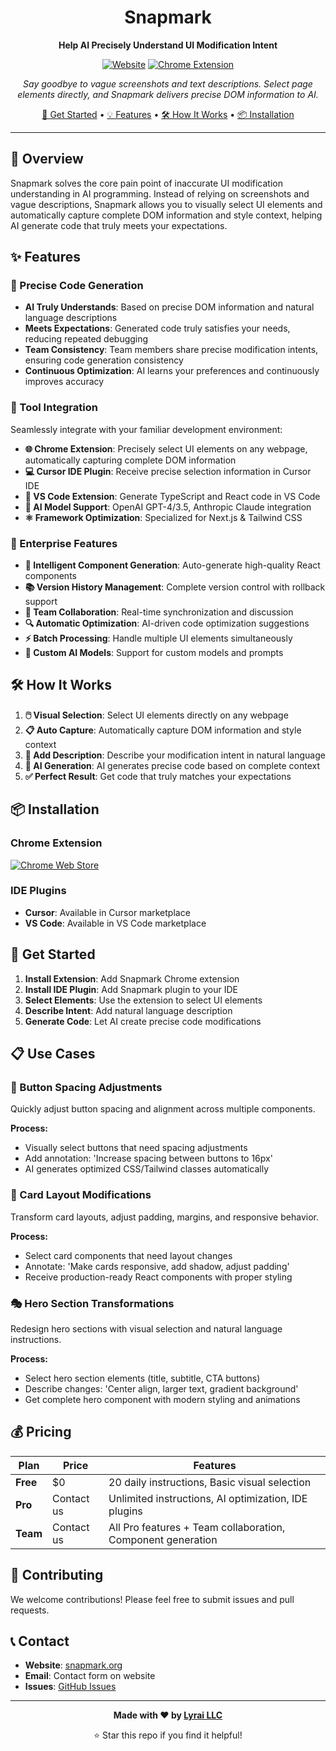 <div align="center">

# Snapmark

**Help AI Precisely Understand UI Modification Intent**

[![Website](https://img.shields.io/badge/Website-snapmark.org-blue?style=for-the-badge)](https://snapmark.org)
[![Chrome Extension](https://img.shields.io/badge/Chrome-Extension-green?style=for-the-badge&logo=googlechrome)](https://chromewebstore.google.com/detail/lhnngebidlmdeknhdhbmcnfnkjdhkhgp)

*Say goodbye to vague screenshots and text descriptions. Select page elements directly, and Snapmark delivers precise DOM information to AI.*

[🚀 Get Started](#-get-started) • [💡 Features](#-features) • [🛠️ How It Works](#️-how-it-works) • [📦 Installation](#-installation)

</div>

---

## 🌟 Overview

Snapmark solves the core pain point of inaccurate UI modification understanding in AI programming. Instead of relying on screenshots and vague descriptions, Snapmark allows you to visually select UI elements and automatically capture complete DOM information and style context, helping AI generate code that truly meets your expectations.

## ✨ Features

### 🎯 Precise Code Generation
- **AI Truly Understands**: Based on precise DOM information and natural language descriptions
- **Meets Expectations**: Generated code truly satisfies your needs, reducing repeated debugging
- **Team Consistency**: Team members share precise modification intents, ensuring code generation consistency
- **Continuous Optimization**: AI learns your preferences and continuously improves accuracy

### 🔧 Tool Integration
Seamlessly integrate with your familiar development environment:

- **🌐 Chrome Extension**: Precisely select UI elements on any webpage, automatically capturing complete DOM information
- **💻 Cursor IDE Plugin**: Receive precise selection information in Cursor IDE
- **📝 VS Code Extension**: Generate TypeScript and React code in VS Code
- **🤖 AI Model Support**: OpenAI GPT-4/3.5, Anthropic Claude integration
- **⚛️ Framework Optimization**: Specialized for Next.js & Tailwind CSS

### 🏢 Enterprise Features
- **🧩 Intelligent Component Generation**: Auto-generate high-quality React components
- **📚 Version History Management**: Complete version control with rollback support
- **👥 Team Collaboration**: Real-time synchronization and discussion
- **🔍 Automatic Optimization**: AI-driven code optimization suggestions
- **⚡ Batch Processing**: Handle multiple UI elements simultaneously
- **🎨 Custom AI Models**: Support for custom models and prompts

## 🛠️ How It Works

1. **🖱️ Visual Selection**: Select UI elements directly on any webpage
2. **📋 Auto Capture**: Automatically capture DOM information and style context
3. **💬 Add Description**: Describe your modification intent in natural language
4. **🤖 AI Generation**: AI generates precise code based on complete context
5. **✅ Perfect Result**: Get code that truly matches your expectations

## 📦 Installation

### Chrome Extension
[![Chrome Web Store](https://img.shields.io/chrome-web-store/v/lhnngebidlmdeknhdhbmcnfnkjdhkhgp?style=for-the-badge&logo=googlechrome)](https://chromewebstore.google.com/detail/lhnngebidlmdeknhdhbmcnfnkjdhkhgp)

### IDE Plugins
- **Cursor**: Available in Cursor marketplace
- **VS Code**: Available in VS Code marketplace

## 🚀 Get Started

1. **Install Extension**: Add Snapmark Chrome extension
2. **Install IDE Plugin**: Add Snapmark plugin to your IDE
3. **Select Elements**: Use the extension to select UI elements
4. **Describe Intent**: Add natural language description
5. **Generate Code**: Let AI create precise code modifications

## 📋 Use Cases

### 🔘 Button Spacing Adjustments
Quickly adjust button spacing and alignment across multiple components.

**Process:**
- Visually select buttons that need spacing adjustments
- Add annotation: 'Increase spacing between buttons to 16px'
- AI generates optimized CSS/Tailwind classes automatically

### 📱 Card Layout Modifications  
Transform card layouts, adjust padding, margins, and responsive behavior.

**Process:**
- Select card components that need layout changes
- Annotate: 'Make cards responsive, add shadow, adjust padding'
- Receive production-ready React components with proper styling

### 🎭 Hero Section Transformations
Redesign hero sections with visual selection and natural language instructions.

**Process:**
- Select hero section elements (title, subtitle, CTA buttons)
- Describe changes: 'Center align, larger text, gradient background' 
- Get complete hero component with modern styling and animations

## 💰 Pricing

| Plan | Price | Features |
|------|-------|----------|
| **Free** | $0 | 20 daily instructions, Basic visual selection |
| **Pro** | Contact us | Unlimited instructions, AI optimization, IDE plugins |
| **Team** | Contact us | All Pro features + Team collaboration, Component generation |

## 🤝 Contributing

We welcome contributions! Please feel free to submit issues and pull requests.

## 📞 Contact

- **Website**: [snapmark.org](https://snapmark.org)
- **Email**: Contact form on website
- **Issues**: [GitHub Issues](https://github.com/Lyrai-LLC/snapmark/issues)

---

<div align="center">

**Made with ❤️ by [Lyrai LLC](https://github.com/Lyrai-LLC)**

⭐ Star this repo if you find it helpful!

</div>
